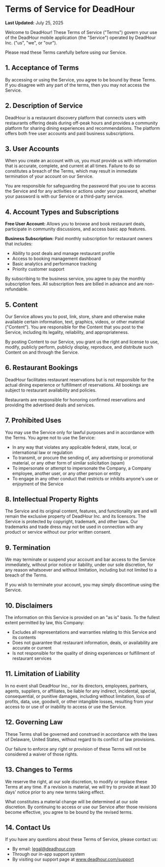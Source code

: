 # Terms of Service for DeadHour

**Last Updated:** July 25, 2025

Welcome to DeadHour! These Terms of Service ("Terms") govern your use of the DeadHour mobile application (the "Service") operated by DeadHour Inc. ("us", "we", or "our").

Please read these Terms carefully before using our Service.

## 1. Acceptance of Terms

By accessing or using the Service, you agree to be bound by these Terms. If you disagree with any part of the terms, then you may not access the Service.

## 2. Description of Service

DeadHour is a restaurant discovery platform that connects users with restaurants offering deals during off-peak hours and provides a community platform for sharing dining experiences and recommendations. The platform offers both free user accounts and paid business subscriptions.

## 3. User Accounts

When you create an account with us, you must provide us with information that is accurate, complete, and current at all times. Failure to do so constitutes a breach of the Terms, which may result in immediate termination of your account on our Service.

You are responsible for safeguarding the password that you use to access the Service and for any activities or actions under your password, whether your password is with our Service or a third-party service.

## 4. Account Types and Subscriptions

**Free User Account:** Allows you to browse and book restaurant deals, participate in community discussions, and access basic app features.

**Business Subscription:** Paid monthly subscription for restaurant owners that includes:
- Ability to post deals and manage restaurant profile
- Access to booking management dashboard
- Basic analytics and performance tracking
- Priority customer support

By subscribing to the business service, you agree to pay the monthly subscription fees. All subscription fees are billed in advance and are non-refundable.

## 5. Content

Our Service allows you to post, link, store, share and otherwise make available certain information, text, graphics, videos, or other material ("Content"). You are responsible for the Content that you post to the Service, including its legality, reliability, and appropriateness.

By posting Content to our Service, you grant us the right and license to use, modify, publicly perform, publicly display, reproduce, and distribute such Content on and through the Service.

## 6. Restaurant Bookings

DeadHour facilitates restaurant reservations but is not responsible for the actual dining experience or fulfillment of reservations. All bookings are subject to restaurant availability and policies.

Restaurants are responsible for honoring confirmed reservations and providing the advertised deals and services.

## 7. Prohibited Uses

You may use the Service only for lawful purposes and in accordance with the Terms. You agree not to use the Service:

- In any way that violates any applicable federal, state, local, or international law or regulation
- To transmit, or procure the sending of, any advertising or promotional material, or any other form of similar solicitation (spam)
- To impersonate or attempt to impersonate the Company, a Company employee, another user, or any other person or entity
- To engage in any other conduct that restricts or inhibits anyone's use or enjoyment of the Service

## 8. Intellectual Property Rights

The Service and its original content, features, and functionality are and will remain the exclusive property of DeadHour Inc. and its licensors. The Service is protected by copyright, trademark, and other laws. Our trademarks and trade dress may not be used in connection with any product or service without our prior written consent.

## 9. Termination

We may terminate or suspend your account and bar access to the Service immediately, without prior notice or liability, under our sole discretion, for any reason whatsoever and without limitation, including but not limited to a breach of the Terms.

If you wish to terminate your account, you may simply discontinue using the Service.

## 10. Disclaimers

The information on this Service is provided on an "as is" basis. To the fullest extent permitted by law, this Company:

- Excludes all representations and warranties relating to this Service and its contents
- Does not guarantee that restaurant information, deals, or availability are accurate or current
- Is not responsible for the quality of dining experiences or fulfillment of restaurant services

## 11. Limitation of Liability

In no event shall DeadHour Inc., nor its directors, employees, partners, agents, suppliers, or affiliates, be liable for any indirect, incidental, special, consequential, or punitive damages, including without limitation, loss of profits, data, use, goodwill, or other intangible losses, resulting from your access to or use of or inability to access or use the Service.

## 12. Governing Law

These Terms shall be governed and construed in accordance with the laws of Delaware, United States, without regard to its conflict of law provisions.

Our failure to enforce any right or provision of these Terms will not be considered a waiver of those rights.

## 13. Changes to Terms

We reserve the right, at our sole discretion, to modify or replace these Terms at any time. If a revision is material, we will try to provide at least 30 days' notice prior to any new terms taking effect.

What constitutes a material change will be determined at our sole discretion. By continuing to access or use our Service after those revisions become effective, you agree to be bound by the revised terms.

## 14. Contact Us

If you have any questions about these Terms of Service, please contact us:
- By email: legal@deadhour.com
- Through our in-app support system
- By visiting our support page at www.deadhour.com/support